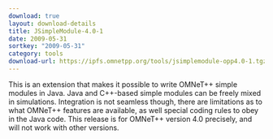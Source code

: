 ```yaml
---
download: true
layout: download-details
title: JSimpleModule-4.0-1
date: 2009-05-31
sortkey: "2009-05-31"
category: tools
download-url: https://ipfs.omnetpp.org/tools/jsimplemodule-opp4.0-1.tgz
---
```


This is an extension that makes it possible to write OMNeT++ simple modules in Java. Java and C++-based simple modules can be freely mixed in simulations. Integration is not seamless though, there are limitations as to what OMNeT++ features are available, as well special coding rules to obey in the Java code. This release is for OMNeT++ version 4.0 precisely, and will not work with other versions.
